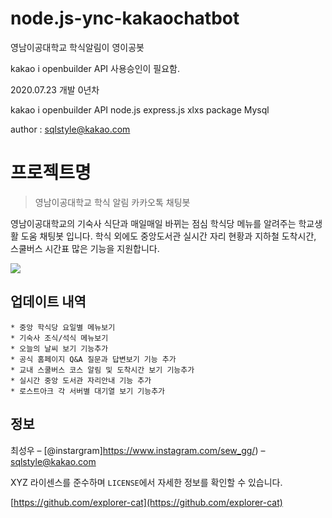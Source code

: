 # node.js-ync-kakaochatbot


영남이공대학교 학식알림이 영이공봇

kakao i openbuilder API 사용승인이 필요함.


2020.07.23 개발 0년차


kakao i openbuilder API
node.js
express.js
xlxs package
Mysql



author : sqlstyle@kakao.com



# 프로젝트명
> 영남이공대학교 학식 알림 카카오톡 채팅봇
> 

영남이공대학교의 기숙사 식단과 매일매일 바뀌는 점심 학식당 메뉴를 알려주는 학교생활 도움 채팅봇 입니다.
학식 외에도 중앙도서관 실시간 자리 현황과 지하철 도착시간, 스쿨버스 시간표 많은 기능을 지원합니다.

![](../header.png)


## 업데이트 내역

    * 중앙 학식당 요일별 메뉴보기
    * 기숙사 조식/석식 메뉴보기
    * 오늘의 날씨 보기 기능추가
    * 공식 홈페이지 Q&A 질문과 답변보기 기능 추가
    * 교내 스쿨버스 코스 알림 및 도착시간 보기 기능추가
    * 실시간 중앙 도서관 자리안내 기능 추가
    * 로스트아크 각 서버별 대기열 보기 기능추가

## 정보

최성우 – [@instargram]https://www.instagram.com/sew_gg/) – sqlstyle@kakao.com

XYZ 라이센스를 준수하며 ``LICENSE``에서 자세한 정보를 확인할 수 있습니다.

[https://github.com/explorer-cat](https://github.com/explorer-cat)
